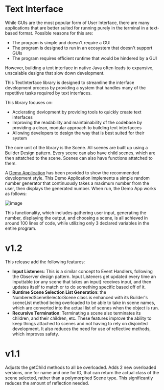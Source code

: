 # Text Interface

While GUIs are the most popular form of User Interface, there are many applications that are better suited for running purely in the terminal in a text-based format.
Possible reasons for this are:
- The program is simple and doesn't require a GUI
- The program is designed to run in an ecosystem that doesn't support GUIs
- The program requires efficient runtime that would be hindered by a GUI

However, building a text interface in native Java often leads to expansive, unscalable designs that slow down development.

This TextInterface library is designed to streamline the interface development process by providing a system that handles many of the repetitive tasks required by text interfaces.

This library focuses on:
- Acclerating devlopment by providing tools to quickly create text interfaces
- Improving the readability and maintainability of the codebase by providing a clean, modular approach to building text interfacces
- Allowing developers to design the way that is best suited for their system

The core unit of the library is the Scene. All scenes are built up using a Builder Design pattern. Every scene can also have child scenes, which are then attatched to the scene. Scenes can also have functions attatched to them.

A [Demo Application](https://github.com/Caleb-Leavell/TextInterface/blob/main/src/main/java/com/calebleavell/textinterface/DemoApp.java) has been provided to show the recommended development style.
This Demo Application implements a simple random number generator that continuously takes a maximum number from the user, then displays the generated number.
When run, the Demo App works as follows:

![image](https://github.com/user-attachments/assets/098fda3e-3c05-4b27-8b6d-0b124ecfb720)

This functionality, which includes gathering user input, generating the number, displaying the output, and choosing a scene, is all achieved in around 100 lines of code, while utilizing only 3 
declared variables in the entire program.

# v1.2
This release add the following features:

- **Input Listeners**: This is a similar concept to Event Handlers, following the Observer design pattern. Input Listeners get updated every time an Inputtable (or any scene that takes an input) receives input, and then updates itself to match or to do something specific based off of it.
- **Runtime Scene Selection List Generation**: the NumberedSceneSelectorScene class is enhanced with its Builder's sceneList method being overloaded to be able to take in scene names, which are converted into the actual list of scenes when the object is run.
- **Recursive Termination**: Terminating a scene also terminates its children, and their children, etc.
These features improve the ability to keep things attached to scenes and not having to rely on disjointed development. It also reduces the need for use of reflective methods, which improves safety.

# v1.1
Adjusts the getChild methods to all be overloaded. Adds 2 new overloaded versions, one for name and one for ID, that can return the actual class of the scene selected, rather than a polymorphed Scene type. This significantly reduces the amount of reflection needed.
